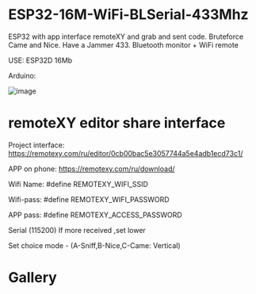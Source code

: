 # ESP32-16M-WiFi-BLSerial-433Mhz
ESP32 with app interface remoteXY and grab and sent code. Bruteforce Came and Nice. Have a Jammer 433. Bluetooth monitor + WiFi remote

USE: ESP32D 16Mb

Arduino:

![image](https://github.com/danya201272/ESP32-16M-WiFi-BLSerial-433Mhz/assets/36302863/207f6f06-1db5-46f5-9dac-2edf82e2ee2f)

# remoteXY editor share interface

Project interface: https://remotexy.com/ru/editor/0cb00bac5e3057744a5e4adb1ecd73c1/

APP on phone: https://remotexy.com/ru/download/

Wifi Name: #define REMOTEXY_WIFI_SSID

Wifi-pass: #define REMOTEXY_WIFI_PASSWORD

APP pass: #define REMOTEXY_ACCESS_PASSWORD

Serial (115200) If more received ,set lower

Set choice mode - (A-Sniff,B-Nice,C-Came: Vertical)

# Gallery
